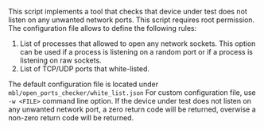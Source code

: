 This script implements a tool that checks that device under test does not listen on any
unwanted network ports. This script requires root permission.
The configuration file allows to define the following rules:
1. List of processes that allowed to open any network sockets. This option can be used if a
   process is listening on a random port or if a process is listening on raw sockets.
1. List of TCP/UDP ports that white-listed.

The default configuration file is located under `mbl/open_ports_checker/white_list.json`
For custom configuration file, use `-w <FILE>` command line option.
If the device under test does not listen on any unwanted network port, a zero return
code will be returned, overwise a non-zero return code will be returned.
